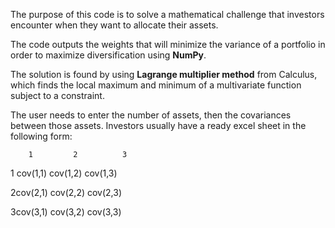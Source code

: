 The purpose of this code is to solve a mathematical challenge that investors encounter when they want to allocate their assets. 

The code outputs the weights that will minimize the variance of a portfolio in order to maximize diversification using **NumPy**. 

The solution is found by using **Lagrange multiplier method** from Calculus, which finds the local maximum and minimum of a multivariate function
subject to a constraint. 

The user needs to enter the number of assets, then the covariances between those assets. 
Investors usually have a ready excel sheet in the following form: 

        1         2          3
      
1 <space><space>cov(1,1)  cov(1,2)   cov(1,3)


2<space><space>cov(2,1)  cov(2,2)   cov(2,3)


3<space><space>cov(3,1)  cov(3,2)   cov(3,3)



